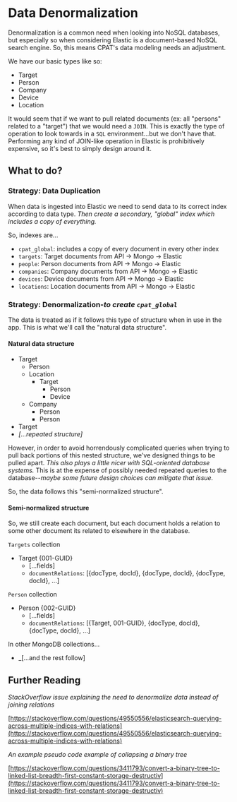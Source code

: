 # Data Denormalization

Denormalization is a common need when looking into NoSQL databases, but especially so when considering Elastic is a document-based NoSQL search engine. So, this means CPAT's data modeling needs an adjustment.

We have our basic types like so:

- Target
- Person
- Company
- Device
- Location

It would seem that if we want to pull related documents (ex: all "persons" related to a "target") that we would need a `JOIN`. This is exactly the type of operation to look towards in a `SQL` environment...but we don't have that. Performing any kind of JOIN-like operation in Elastic is prohibitively expensive, so it's best to simply design around it.

## What to do?

### Strategy: Data Duplication

When data is ingested into Elastic we need to send data to its correct index according to data type. _Then create a secondary, "global" index which includes a copy of everything._

So, indexes are...

- `cpat_global`: includes a copy of every document in every other index
- `targets`: Target documents from API -> Mongo -> Elastic
- `people`: Person documents from API -> Mongo -> Elastic
- `companies`: Company documents from API -> Mongo -> Elastic
- `devices`: Device documents from API -> Mongo -> Elastic
- `locations`: Location documents from API -> Mongo -> Elastic

### Strategy: Denormalization-_to create `cpat_global`_

The data is treated as if it follows this type of structure when in use in the app. This is what we'll call the "natural data structure".

#### Natural data structure

- Target
    - Person
    - Location
        - Target
            - Person
            - Device
    - Company
        - Person
        - Person
- Target
- _[...repeated structure]_

However, in order to avoid horrendously complicated queries when trying to pull back portions of this nested structure, we've designed things to be pulled apart. _This also plays a little nicer with SQL-oriented database systems._ This is at the expense of possibly needed repeated queries to the database--_maybe some future design choices can mitigate that issue._

So, the data follows this "semi-normalized structure".

#### Semi-normalized structure

So, we still create each document, but each document holds a relation to some other document its related to elsewhere in the database.

`Targets` collection

- Target {001-GUID}
    - [...fields]
    - `documentRelations`: [{docType, docId}, {docType, docId}, {docType, docId}, ...]

`Person` collection

- Person {002-GUID}
    - [...fields]
    - `documentRelations`: [{Target, 001-GUID}, {docType, docId}, {docType, docId}, ...]

In other MongoDB collections...

- _[...and the rest follow]

## Further Reading

_StackOverflow issue explaining the need to denormalize data instead of joining relations_

[https://stackoverflow.com/questions/49550556/elasticsearch-querying-across-multiple-indices-with-relations](https://stackoverflow.com/questions/49550556/elasticsearch-querying-across-multiple-indices-with-relations)



_An example pseudo code example of collapsing a binary tree_

[https://stackoverflow.com/questions/3411793/convert-a-binary-tree-to-linked-list-breadth-first-constant-storage-destructiv](https://stackoverflow.com/questions/3411793/convert-a-binary-tree-to-linked-list-breadth-first-constant-storage-destructiv)